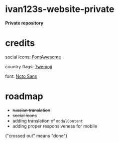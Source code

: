 # ivan123s-website-private
**Private repository**
# credits
social icons: [FontAwesome](https://fontawesome.com/)

country flags: [Twemoji](https://twemoji.twitter.com/)

font: [Noto Sans](https://fonts.google.com/specimen/Noto+Sans)

# roadmap
* ~~russian translation~~
* ~~social icons~~
* adding translation of `modalContent`
* adding proper responsiveness for mobile

("crossed out" means "done")